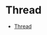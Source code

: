 # Thread

- [Thread](http://46aae4d1e2371e4aa769798941cef698.devproxy.yunshipei.com/h3243212/article/details/50659415)